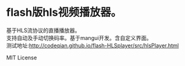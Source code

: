 flash版hls视频播放器。
==
基于HLS流协议的直播播放器。<br>
支持自动及手动切换码率。基于mangui开发。含自定义界面。<br>
测试地址:http://codeqian.github.io/flash-HLSplayer/src/hlsPlayer.html

MIT License

